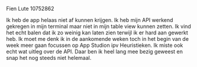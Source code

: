 Fien Lute
10752862

Ik heb de app helaas niet af kunnen krijgen.
Ik heb mijn API werkend gekregen in mijn terminal maar niet in mijn table view kunnen zetten. Ik vind het echt balen dat ik zo weinig kan laten zien terwijl ik er hard aan gewerkt heb. Ik moet me denk ik in de aankomende weken toch in het begin van de week meer gaan focussen op App Studion ipv Heuristieken. Ik miste ook echt wat uitleg over de API. Daar ben ik heel lang mee bezig geweest en snap het nog steeds niet helemaal.
